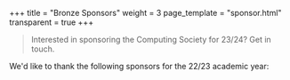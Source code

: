 +++
title = "Bronze Sponsors"
weight = 3
page_template = "sponsor.html"
transparent = true
+++

> Interested in sponsoring the Computing Society for 23/24? Get in touch.

We'd like to thank the following sponsors for the 22/23 academic year: